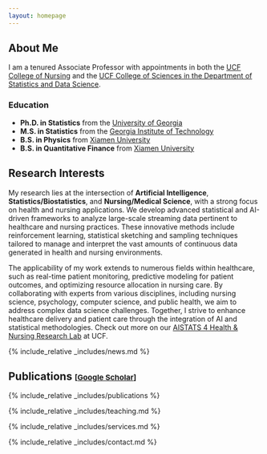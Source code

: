```yaml
---
layout: homepage
---
```


## About Me

I am a tenured Associate Professor with appointments in both the [UCF College of Nursing](https://nursing.ucf.edu/people/rui-xie/) and the [UCF College of Sciences in the Department of Statistics and Data Science](https://sciences.ucf.edu/statistics/person/rui-xie/).

### Education

- **Ph.D. in Statistics** from the [University of Georgia](https://www.uga.edu/)
- **M.S. in Statistics** from the [Georgia Institute of Technology](https://www.gatech.edu/)
- **B.S. in Physics** from [Xiamen University](https://en.xmu.edu.cn/)
- **B.S. in Quantitative Finance** from [Xiamen University](https://en.xmu.edu.cn/)




## Research Interests

My research lies at the intersection of **Artificial Intelligence**, **Statistics/Biostatistics**, and **Nursing/Medical Science**, with a strong focus on health and nursing applications. We develop advanced statistical and AI-driven frameworks to analyze large-scale streaming data pertinent to healthcare and nursing practices. These innovative methods include reinforcement learning, statistical sketching and sampling techniques tailored to manage and interpret the vast amounts of continuous data generated in health and nursing environments.

The applicability of my work extends to numerous fields within healthcare, such as real-time patient monitoring, predictive modeling for patient outcomes, and optimizing resource allocation in nursing care. By collaborating with experts from various disciplines, including nursing science, psychology, computer science, and public health, we aim to address complex data science challenges. Together, I strive to enhance healthcare delivery and patient care through the integration of AI and statistical methodologies. Check out more on our [AISTATS 4 Health & Nursing Research Lab](https://sciences.ucf.edu/statistics/aistats/) at UCF. 

{% include_relative _includes/news.md %}

## Publications <span style="font-size:15px;">[</span><a href="https://scholar.google.com/citations?user=dYTCyDoAAAAJ" target="_blank" style="font-size:15px;">Google Scholar</a><span style="font-size:15px;">]</span>

{% include_relative _includes/publications %}

{% include_relative _includes/teaching.md %}

{% include_relative _includes/services.md %}

{% include_relative _includes/contact.md %}


